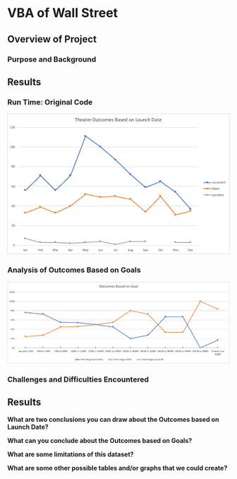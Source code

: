 # VBA of Wall Street

## Overview of Project

### Purpose and Background



## Results




### Run Time: Original Code

![Outcomes Based on Fundraising Goals](https://github.com/flowersmichael/kickstarter-analysis/blob/main/Resources/Theater_Outcomes_vs_Launch.png)


### Analysis of Outcomes Based on Goals

![Outcomes Based on Launch Date](https://github.com/flowersmichael/kickstarter-analysis/blob/main/Resources/Outcomes_vs_Goals.png)


### Challenges and Difficulties Encountered


## Results

**What are two conclusions you can draw about the Outcomes based on Launch Date?**



**What can you conclude about the Outcomes based on Goals?**


**What are some limitations of this dataset?**



**What are some other possible tables and/or graphs that we could create?**

